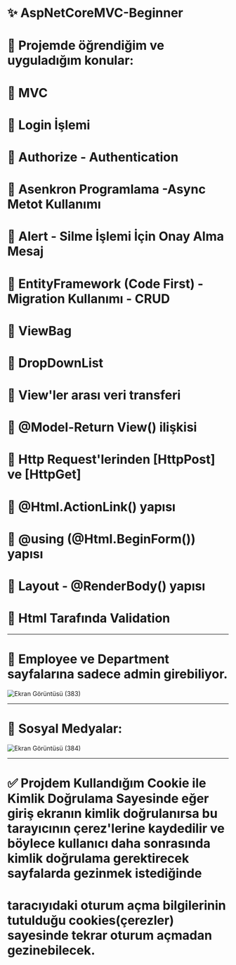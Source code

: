 # ✨ AspNetCoreMVC-Beginner
# 🎯 Projemde öğrendiğim ve uyguladığım konular:
# 💎 MVC
# 💎 Login İşlemi 
# 💎 Authorize - Authentication 
# 💎 Asenkron Programlama -Async Metot Kullanımı
# 💎 Alert - Silme İşlemi İçin Onay Alma Mesaj 
# 💎 EntityFramework (Code First) - Migration Kullanımı - CRUD
# 💎 ViewBag 
# 💎 DropDownList 
# 💎 View'ler arası veri transferi
# 💎 @Model-Return View() ilişkisi
# 💎 Http Request'lerinden [HttpPost] ve [HttpGet]
# 💎 @Html.ActionLink() yapısı
# 💎 @using (@Html.BeginForm()) yapısı
# 💎 Layout - @RenderBody() yapısı
# 💎 Html Tarafında Validation
___________________________________________________________________________________________________
# 📌 Employee ve Department sayfalarına sadece admin girebiliyor.
![Ekran Görüntüsü (383)](https://github.com/user-attachments/assets/eaa2601d-940b-4c14-841d-a03360c0cfbf)
___________________________________________________________________________________________________
# 📌 Sosyal Medyalar:
![Ekran Görüntüsü (384)](https://github.com/user-attachments/assets/23d55e54-6b29-4199-91f6-294e8d78a0ef)
___________________________________________________________________________________________________
# ✅ Projdem Kullandığım Cookie ile Kimlik Doğrulama Sayesinde eğer giriş ekranın kimlik doğrulanırsa bu tarayıcının çerez'lerine kaydedilir ve böylece kullanıcı daha sonrasında kimlik doğrulama gerektirecek sayfalarda gezinmek istediğinde
# taracıyıdaki oturum açma bilgilerinin tutulduğu cookies(çerezler) sayesinde tekrar oturum açmadan gezinebilecek.


